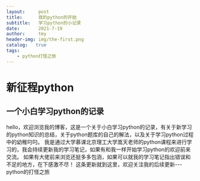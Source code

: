 ```yaml
---
layout:     post
title:      我的python的开始
subtitle:   学习python的小记录
date:       2021-7-19
author:     tmy
header-img: img/the-first.png
catalog:   true
tags:
    - python打怪之旅
---
```

# 新征程python
## 一个小白学习python的记录
hello，欢迎浏览我的博客，这是一个关于小白学习python的记录，有关于新学习的python知识的总结，关于python题库的自己的解法，以及关于学习python过程中的幼稚叼叼。
我是通过大学慕课北京理工大学嵩天老师的python课程来进行学习的，我会持续更新我的学习笔记，如果有和我一样开始学习python的欢迎前来交流。
如果有大佬前来浏览还挺多多包涵，如果可以就我的学习笔记指出错误和不足的地方，在下感激不尽！
这条更新就到这里，欢迎关注我的后续更新---python的打怪之旅
